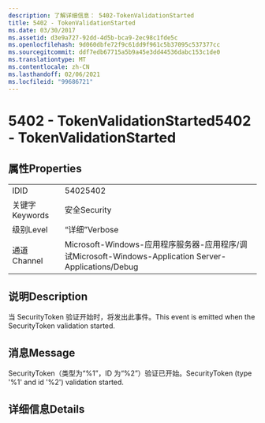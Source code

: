 ```yaml
---
description: 了解详细信息： 5402-TokenValidationStarted
title: 5402 - TokenValidationStarted
ms.date: 03/30/2017
ms.assetid: d3e9a727-92dd-4d5b-bca9-2ec98c1fde5c
ms.openlocfilehash: 9d060dbfe72f9c61dd9f961c5b37095c537377cc
ms.sourcegitcommit: ddf7edb67715a5b9a45e3dd44536dabc153c1de0
ms.translationtype: MT
ms.contentlocale: zh-CN
ms.lasthandoff: 02/06/2021
ms.locfileid: "99686721"
---
```

# <a name="5402---tokenvalidationstarted"></a><span data-ttu-id="54657-103">5402 - TokenValidationStarted</span><span class="sxs-lookup"><span data-stu-id="54657-103">5402 - TokenValidationStarted</span></span>

## <a name="properties"></a><span data-ttu-id="54657-104">属性</span><span class="sxs-lookup"><span data-stu-id="54657-104">Properties</span></span>  
  
|||  
|-|-|  
|<span data-ttu-id="54657-105">ID</span><span class="sxs-lookup"><span data-stu-id="54657-105">ID</span></span>|<span data-ttu-id="54657-106">5402</span><span class="sxs-lookup"><span data-stu-id="54657-106">5402</span></span>|  
|<span data-ttu-id="54657-107">关键字</span><span class="sxs-lookup"><span data-stu-id="54657-107">Keywords</span></span>|<span data-ttu-id="54657-108">安全</span><span class="sxs-lookup"><span data-stu-id="54657-108">Security</span></span>|  
|<span data-ttu-id="54657-109">级别</span><span class="sxs-lookup"><span data-stu-id="54657-109">Level</span></span>|<span data-ttu-id="54657-110">“详细”</span><span class="sxs-lookup"><span data-stu-id="54657-110">Verbose</span></span>|  
|<span data-ttu-id="54657-111">通道</span><span class="sxs-lookup"><span data-stu-id="54657-111">Channel</span></span>|<span data-ttu-id="54657-112">Microsoft-Windows-应用程序服务器-应用程序/调试</span><span class="sxs-lookup"><span data-stu-id="54657-112">Microsoft-Windows-Application Server-Applications/Debug</span></span>|  
  
## <a name="description"></a><span data-ttu-id="54657-113">说明</span><span class="sxs-lookup"><span data-stu-id="54657-113">Description</span></span>  

 <span data-ttu-id="54657-114">当 SecurityToken 验证开始时，将发出此事件。</span><span class="sxs-lookup"><span data-stu-id="54657-114">This event is emitted when the SecurityToken validation started.</span></span>  
  
## <a name="message"></a><span data-ttu-id="54657-115">消息</span><span class="sxs-lookup"><span data-stu-id="54657-115">Message</span></span>  

 <span data-ttu-id="54657-116">SecurityToken（类型为“%1”，ID 为“%2”）验证已开始。</span><span class="sxs-lookup"><span data-stu-id="54657-116">SecurityToken (type '%1' and id '%2') validation started.</span></span>  
  
## <a name="details"></a><span data-ttu-id="54657-117">详细信息</span><span class="sxs-lookup"><span data-stu-id="54657-117">Details</span></span>
